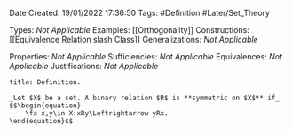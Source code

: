 <div class="topSpace"></div>

Date Created: 19/01/2022 17:36:50
Tags: #Definition #Later/Set_Theory

Types: _Not Applicable_
Examples: [[Orthogonality]]
Constructions: [[Equivalence Relation slash Class]]
Generalizations: _Not Applicable_

Properties: _Not Applicable_
Sufficiencies: _Not Applicable_
Equivalences: _Not Applicable_
Justifications: _Not Applicable_

``` ad-Definition
title: Definition.

_Let $X$ be a set. A binary relation $R$ is **symmetric on $X$** if_
$$\begin{equation}
    \fa x,y\in X:xRy\Leftrightarrow yRx.
\end{equation}$$

```
